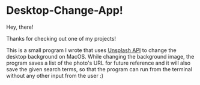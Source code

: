 # Desktop-Change-App! 

Hey, there! 

Thanks for checking out one of my projects! 

This is a small program I wrote that uses <a href="https://unsplash.com/developers">Unsplash API</a> to change the desktop background on MacOS. While changing the background image, the program saves a list of the photo's URL for future reference and it will also save the given search terms, so that the program can run from the terminal without any other input from the user :)

